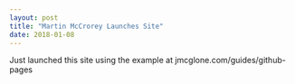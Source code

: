 ```yaml
---
layout: post
title: "Martin McCrorey Launches Site"
date: 2018-01-08
---
```


Just launched this site using the example at jmcglone.com/guides/github-pages
